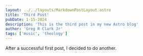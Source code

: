 ```yaml
---
layout: ../../layouts/MarkdownPostLayout.astro
title: 'Third Post'
pubDate: 1-15-2024
description: 'This is the third post in my new Astro blog'
author: 'Greg R Clark Jr'
tags: ['music', 'theology']
---
```


After a successful first post, I decided to do another.
